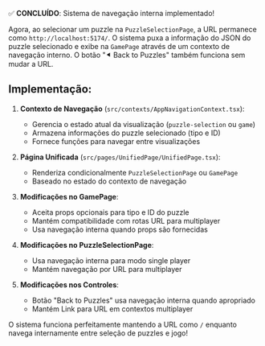 ✅ **CONCLUÍDO**: Sistema de navegação interna implementado!

Agora, ao selecionar um puzzle na `PuzzleSelectionPage`, a URL permanece como `http://localhost:5174/`. O sistema puxa a informação do JSON do puzzle selecionado e exibe na `GamePage` através de um contexto de navegação interno. O botão "⯇ Back to Puzzles" também funciona sem mudar a URL.

## Implementação:

1. **Contexto de Navegação** (`src/contexts/AppNavigationContext.tsx`):

   - Gerencia o estado atual da visualização (`puzzle-selection` ou `game`)
   - Armazena informações do puzzle selecionado (tipo e ID)
   - Fornece funções para navegar entre visualizações

2. **Página Unificada** (`src/pages/UnifiedPage/UnifiedPage.tsx`):

   - Renderiza condicionalmente `PuzzleSelectionPage` ou `GamePage`
   - Baseado no estado do contexto de navegação

3. **Modificações no GamePage**:

   - Aceita props opcionais para tipo e ID do puzzle
   - Mantém compatibilidade com rotas URL para multiplayer
   - Usa navegação interna quando props são fornecidas

4. **Modificações no PuzzleSelectionPage**:

   - Usa navegação interna para modo single player
   - Mantém navegação por URL para multiplayer

5. **Modificações nos Controles**:
   - Botão "Back to Puzzles" usa navegação interna quando apropriado
   - Mantém Link para URL em contextos multiplayer

O sistema funciona perfeitamente mantendo a URL como `/` enquanto navega internamente entre seleção de puzzles e jogo!
